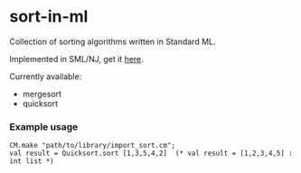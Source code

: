 # sort-in-ml
Collection of sorting algorithms written in Standard ML.

Implemented in SML/NJ, get it [here](https://www.smlnj.org/).

Currently available:
- mergesort
- quicksort

### Example usage

```
CM.make "path/to/library/import_sort.cm";
val result = Quicksort.sort [1,3,5,4,2]  (* val result = [1,2,3,4,5] : int list *)
```
